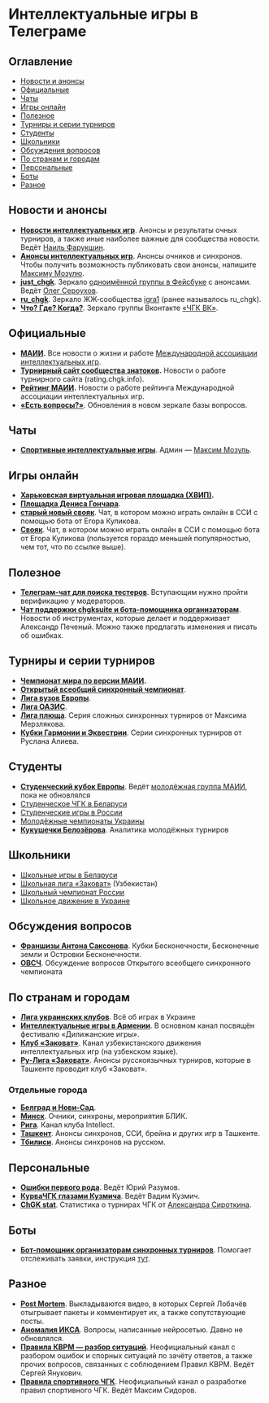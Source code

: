 # Интеллектуальные игры в Телеграме

## Оглавление
- [Новости и анонсы](#news)
- [Официальные](#official)
- [Чаты](#chats)
- [Игры онлайн](#online)
- [Полезное](#useful)
- [Турниры и серии турниров](#tournaments)
- [Студенты](#youth)
- [Школьники](#school)
- [Обсуждения вопросов](#q_discussions) 
- [По странам и городам](#countries)
- [Персональные](#personal)
- [Боты](#bots)
- [Разное](#other)

## Новости и анонсы <a id="news"></a>
- **[Новости интеллектуальных игр](https://t.me/chgknews)**. Анонсы и результаты очных турниров, а также иные наиболее важные для сообщества новости. Ведёт [Наиль Фарукшин](https://t.me/perenoel).
- **[Анонсы интеллектуальных игр](https://t.me/chgk_anons)**. Анонсы очников и синхронов. Чтобы получить возможность публиковать свои анонсы, напишите [Максиму Мозулю](https://t.me/Mozul).
- **[just_chgk](https://t.me/just_chgk)**. Зеркало [одноимённой группы в Фейсбуке](https://www.facebook.com/groups/414415963529176) с анонсами. Ведёт [Олег Сероухов](https://www.facebook.com/olegoego).
- **[ru_chgk](https://t.me/ruchgk)**. Зеркало ЖЖ-сообщества [igra1](https://igra1.livejournal.com/) (ранее называлось ru_chgk).
- **[Что? Где? Когда?](https://t.me/chgkvk)**. Зеркало группы Вконтакте [«ЧГК ВК»](https://vk.com/chgkvk).

## Официальные <a id="official"></a>
- **[МАИИ](https://t.me/maii_info).** Все новости о жизни и работе [Международной ассоциации интеллектуальных игр](https://www.maii.li/p/about).
- **[Турнирный сайт сообщества знатоков](https://t.me/tznatoki).** Новости о работе турнирного сайта (rating.chgk.info).
- **[Рейтинг МАИИ](https://t.me/rating_maii).** Новости о работе рейтинга Международной ассоциации интеллектуальных игр.
- **[«Есть вопросы?»](https://t.me/gotquestions_online)**. Обновления в новом зеркале базы вопросов.

## Чаты <a id="chats"></a>
- **[Спортивные интеллектуальные игры](https://t.me/+OTlRYQkm158xOTgy)**. Админ — [Максим Мозуль](https://t.me/Mozul).

## Игры онлайн <a id="online"></a>
- **[Харьковская виртуальная игровая площадка (ХВИП)](https://t.me/khvip_calendar).**
- **[Площадка Дениса Гончара](https://t.me/chgk_online)**.
- **[старый новый свояк](https://t.me/+VCa0K8pzffdjZWE6)**. Чат, в котором можно играть онлайн в ССИ с помощью бота от Егора Куликова.
- **[Свояк](https://t.me/ktoto_zanyal_svoyak)**. Чат, в котором можно играть онлайн в ССИ с помощью бота от Егора Куликова (пользуется гораздо меньшей популярностью, чем тот, что по ссылке выше).

## Полезное <a id="useful"></a>
- **[Телеграм-чат для поиска тестеров](https://t.me/+BGSxZpfx9sIzODky)**. Вступающим нужно пройти верификацию у модераторов.
- **[Чат поддержки chgksuite и бота-помощника организаторам](https://t.me/chgksuite)**. Новости об инструментах, которые делает и поддерживает Александр Печеный. Можно также предлагать изменения и писать об ошибках.

## Турниры и серии турниров <a id="tournaments"></a>
- **[Чемпионат мира по версии МАИИ](https://t.me/worldchamp_maii).**
- **[Открытый всеобщий синхронный чемпионат](https://t.me/ovsch)**.
- **[Лига вузов Европы](https://t.me/IQGameStudent)**.
- **[Лига ОАЗИС](https://t.me/ligaoazis)**. 
- **[Лига плюща](https://t.me/IvyLeague22)**. Серия сложных синхронных турниров от Максима Мерзлякова.
- **[Кубки Гармонии и Эквестрии](https://t.me/harmonycup)**. Серии синхронных турниров от Руслана Алиева.

## Студенты <a id="youth"></a>
- **[Студенческий кубок Европы](https://t.me/studeuro)**. Ведёт [молодёжная группа МАИИ](https://www.maii.li/p/who#youth), пока не обновлялся
- [Студенческое ЧГК в Беларуси](https://t.me/studchgk_belarus)
- [Студенческие игры в России](https://t.me/studchr)
- [Молодёжные чемпионаты Украины](https://t.me/mchuchgkbrsiek)
- **[Кукушечки Белозёрова](https://t.me/chgk_anal)**. Аналитика молодёжных турниров

## Школьники <a id="school"></a>
- [Школьные игры в Беларуси](https://t.me/schoolchgkbelarus)
- [Школьная лига «Заковат»](https://t.me/zakovatschool) (Узбекистан)
- [Школьный чемпионат России](https://t.me/shchr_int)
- [Школьное движение в Украине](https://t.me/shchu2019)

## Обсуждения вопросов <a id="q_discussions"></a>
- **[Франшизы Антона Саксонова](https://t.me/infinitequestions)**. Кубки Бесконечности, Бесконечные земли и Островки Бесконечности.
- **[ОВСЧ](https://t.me/ovsch_questions)**. Обсуждение вопросов Открытого всеобщего синхронного чемпионата

## По странам и городам <a id="countries"></a>

- **[Лига украинских клубов](https://t.me/LigaUK)**. Всё об играх в Украине
- **[Интеллектуальные игры в Армении](https://t.me/ChgkgamesArmenia)**. В основном канал посвящён фестивалю «Дилижанские игры».
- **[Клуб «Заковат»](https://t.me/zakovat)**. Канал узбекистанского движения интеллектуальных игр (на узбекском языке).
- **[Ру-Лига «Заковат»](https://t.me/ruliga_zakovat)**. Анонсы русскоязычных турниров, которые в Ташкенте проводит клуб «Заковат».

### Отдельные города
- **[Белград и Нови-Сад](https://t.me/chgk_u_bg)**.
- **[Минск](https://t.me/chgk_minsk)**. Очники, синхроны, мероприятия БЛИК.
- **[Рига](https://t.me/intellect_riga)**. Канал клуба Intellect.
- **[Ташкент](https://t.me/iivtiivt)**. Анонсы синхронов, ССИ, брейна и других игр в Ташкенте.
- **[Тбилиси](https://t.me/chanTbilisi)**. Анонсы синхронов на русском.

## Персональные <a id="personal"></a>
- **[Ошибки первого рода](https://t.me/false_positives)**. Ведёт Юрий Разумов.
- **[КурваЧГК глазами Кузмича](https://t.me/VKchgk)**. Ведёт Вадим Кузмич.
- **[ChGK stat](https://t.me/ChGK_stat)**. Статистика о турнирах ЧГК от [Александра Сироткина](https://t.me/avsirotkin).

## Боты <a id="bots"></a>
- **[Бот-помощник организаторам синхронных турниров](https://t.me/rating_chgk_info_helper_bot)**. Помогает отслеживать заявки, инструкция [тут](https://t.me/chgknews/542).

## Разное <a id="other"></a>
- **[Post Mortem](https://t.me/postmortemchannel)**. Выкладываются видео, в которых Сергей Лобачёв отыгрывает пакеты и комментирует их, а также сопутствующие посты.
- **[Аномалия ИКСА](https://t.me/neuro_chgk)**. Вопросы, написанные нейросетью. Давно не обновлялся.
- **[Правила КВРМ — разбор ситуаций](https://t.me/kvrm_rules)**. Неофициальный канал с разбором ошибок и спорных ситуаций по зачёту ответов, а также прочих вопросов, связанных с соблюдением Правил КВРМ. Ведёт Сергей Янукович.
- **[Правила спортивного ЧГК](https://t.me/chgk_rules)**. Неофициальный канал о разработке правил спортивного ЧГК. Ведёт Максим Сидоров.
